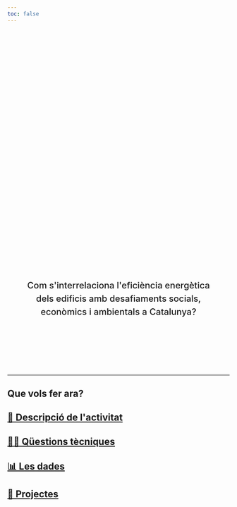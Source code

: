 ```yaml
---
toc: false
---
```


<div class="hero">
  <h1>Hackató Màster de Ciència de Dades 2025</h1>
  <h2>Com s'interrelaciona l'eficiència energètica dels edificis amb desafiaments socials, econòmics i ambientals a Catalunya?</h2>
</div>


---

## Que vols fer ara?

<div class="grid grid-cols-4">
  <div class="card">
    <h2><a href="/docs/">💃 Descripció de l'activitat</a></h2>
  </div>
  <div class="card">
    <h2><a href="/docs/pages/comencar">🧑‍💻 Qüestions tècniques</a></h2>
  </div>
  <div class="card">
    <h2><a href="/dades/">📊 Les dades</a></h2>
  </div>
  <div class="card">
    <h2><a href="/projectes/">🦊 Projectes</a></h2>
  </div>
</div>

<style>

.hero {
  display: flex;
  flex-direction: column;
  align-items: center;
  font-family: var(--sans-serif);
  margin: 4rem 0 8rem;
  text-wrap: balance;
  text-align: center;
}

.hero h1 {
  margin: 1rem 0;
  padding: 1rem 0;
  max-width: none;
  font-size: 14vw;
  font-weight: 900;
  line-height: 1;
  background: linear-gradient(30deg, var(--theme-foreground-focus), currentColor);
  -webkit-background-clip: text;
  -webkit-text-fill-color: transparent;
  background-clip: text;
}

.hero h2 {
  margin: 0;
  max-width: 34em;
  font-size: 20px;
  font-style: initial;
  font-weight: 500;
  line-height: 1.5;
  color: var(--theme-foreground-muted);
}

@media (min-width: 640px) {
  .hero h1 {
    font-size: 90px;
  }
}

</style>
